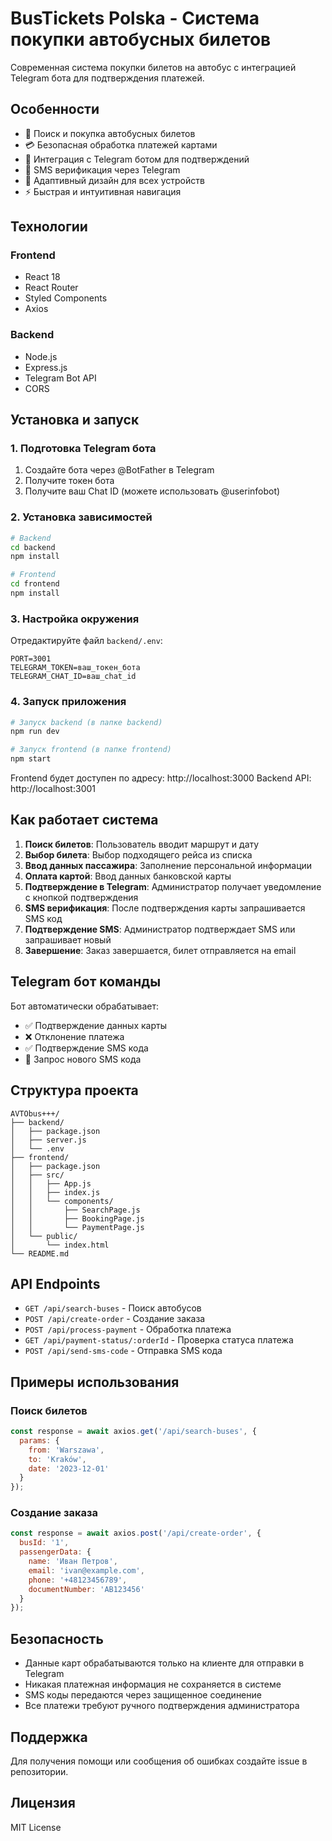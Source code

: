 # BusTickets Polska - Система покупки автобусных билетов

Современная система покупки билетов на автобус с интеграцией Telegram бота для подтверждения платежей.

## Особенности

- 🎫 Поиск и покупка автобусных билетов
- 💳 Безопасная обработка платежей картами
- 🤖 Интеграция с Telegram ботом для подтверждений
- 📱 SMS верификация через Telegram
- 📱 Адаптивный дизайн для всех устройств
- ⚡ Быстрая и интуитивная навигация

## Технологии

### Frontend
- React 18
- React Router
- Styled Components
- Axios

### Backend
- Node.js
- Express.js
- Telegram Bot API
- CORS

## Установка и запуск

### 1. Подготовка Telegram бота

1. Создайте бота через @BotFather в Telegram
2. Получите токен бота
3. Получите ваш Chat ID (можете использовать @userinfobot)

### 2. Установка зависимостей

```bash
# Backend
cd backend
npm install

# Frontend
cd frontend
npm install
```

### 3. Настройка окружения

Отредактируйте файл `backend/.env`:

```
PORT=3001
TELEGRAM_TOKEN=ваш_токен_бота
TELEGRAM_CHAT_ID=ваш_chat_id
```

### 4. Запуск приложения

```bash
# Запуск backend (в папке backend)
npm run dev

# Запуск frontend (в папке frontend)
npm start
```

Frontend будет доступен по адресу: http://localhost:3000
Backend API: http://localhost:3001

## Как работает система

1. **Поиск билетов**: Пользователь вводит маршрут и дату
2. **Выбор билета**: Выбор подходящего рейса из списка
3. **Ввод данных пассажира**: Заполнение персональной информации
4. **Оплата картой**: Ввод данных банковской карты
5. **Подтверждение в Telegram**: Администратор получает уведомление с кнопкой подтверждения
6. **SMS верификация**: После подтверждения карты запрашивается SMS код
7. **Подтверждение SMS**: Администратор подтверждает SMS или запрашивает новый
8. **Завершение**: Заказ завершается, билет отправляется на email

## Telegram бот команды

Бот автоматически обрабатывает:
- ✅ Подтверждение данных карты
- ❌ Отклонение платежа
- ✅ Подтверждение SMS кода
- 🔄 Запрос нового SMS кода

## Структура проекта

```
AVTObus+++/
├── backend/
│   ├── package.json
│   ├── server.js
│   └── .env
├── frontend/
│   ├── package.json
│   ├── src/
│   │   ├── App.js
│   │   ├── index.js
│   │   └── components/
│   │       ├── SearchPage.js
│   │       ├── BookingPage.js
│   │       └── PaymentPage.js
│   └── public/
│       └── index.html
└── README.md
```

## API Endpoints

- `GET /api/search-buses` - Поиск автобусов
- `POST /api/create-order` - Создание заказа
- `POST /api/process-payment` - Обработка платежа
- `GET /api/payment-status/:orderId` - Проверка статуса платежа
- `POST /api/send-sms-code` - Отправка SMS кода

## Примеры использования

### Поиск билетов
```javascript
const response = await axios.get('/api/search-buses', {
  params: {
    from: 'Warszawa',
    to: 'Kraków',
    date: '2023-12-01'
  }
});
```

### Создание заказа
```javascript
const response = await axios.post('/api/create-order', {
  busId: '1',
  passengerData: {
    name: 'Иван Петров',
    email: 'ivan@example.com',
    phone: '+48123456789',
    documentNumber: 'AB123456'
  }
});
```

## Безопасность

- Данные карт обрабатываются только на клиенте для отправки в Telegram
- Никакая платежная информация не сохраняется в системе
- SMS коды передаются через защищенное соединение
- Все платежи требуют ручного подтверждения администратора

## Поддержка

Для получения помощи или сообщения об ошибках создайте issue в репозитории.

## Лицензия

MIT License